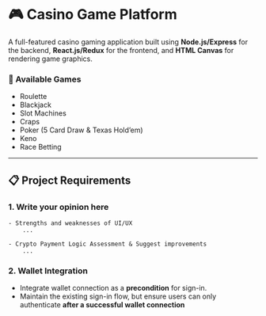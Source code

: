 # 🎮 Casino Game Platform

A full-featured casino gaming application built using **Node.js/Express** for the backend, **React.js/Redux** for the frontend, and **HTML Canvas** for rendering game graphics.

### 🎲 Available Games
- Roulette  
- Blackjack  
- Slot Machines  
- Craps  
- Poker (5 Card Draw & Texas Hold’em)  
- Keno  
- Race Betting

---

## 📋 Project Requirements

### 1. Write your opinion here
    - Strengths and weaknesses of UI/UX
        ...

    - Crypto Payment Logic Assessment & Suggest improvements
        ...
        
### 2. Wallet Integration
- Integrate wallet connection as a **precondition** for sign-in.
- Maintain the existing sign-in flow, but ensure users can only authenticate **after a successful wallet connection**

